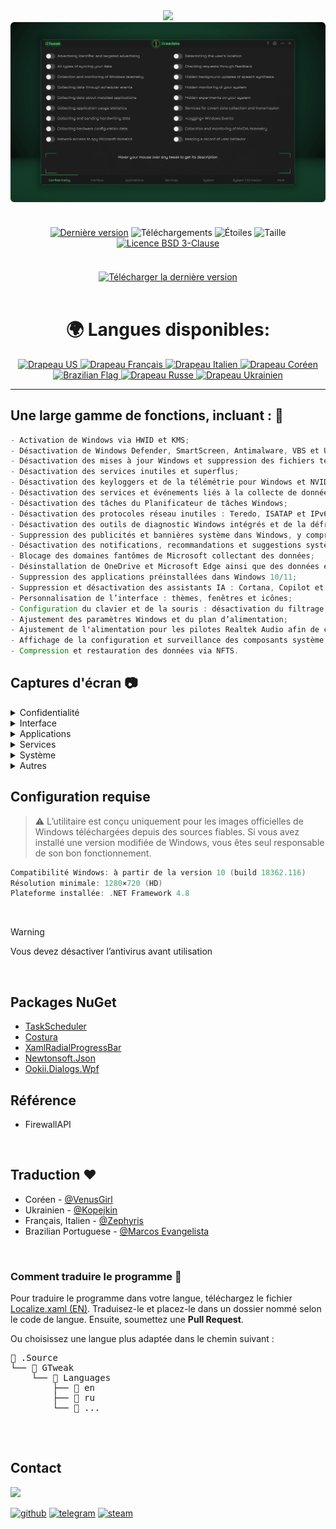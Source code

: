 <div align="center">
<img src="https://github.com/user-attachments/assets/370e1249-4c40-420b-85b1-2978e47f0060"/><br/>
<img src="https://github.com/Greedeks/GTweak/blob/main/.github/Preview.gif"/><br/><br/>

<div align="center" style="margin: 20px 0; text-align: center;">

[![Dernière version](https://img.shields.io/github/v/release/Greedeks/GTweak?style=for-the-badge&color=179962)](https://github.com/Greedeks/GTweak/releases/latest)
![Téléchargements](https://img.shields.io/github/downloads/Greedeks/GTweak/total.svg?style=for-the-badge&color=1982a5)
![Étoiles](https://img.shields.io/github/stars/greedeks/gtweak?style=for-the-badge&color=179962)
![Taille](https://img.shields.io/github/repo-size/greedeks/gtweak?style=for-the-badge&color=1982a5)
[![Licence BSD 3-Clause](https://img.shields.io/badge/License-BSD%203--Clause-yellow.svg?style=for-the-badge&color=179962)](https://github.com/Greedeks/GTweak/blob/main/LICENSE)
</div>

<br/><a href="https://github.com/Greedeks/GTweak/releases/latest/download/gtweak.exe"><img src="https://github.com/user-attachments/assets/0c2f2947-6d63-46b3-9933-8e72a8b45ed3" width="260" height="68" alt="Télécharger la dernière version"></a><br/><br/>

<!-- langues --> 
<div align="center">
  <h1>🌍 Langues disponibles:</h1>

<a href="https://github.com/Greedeks/GTweak/blob/main/README.md">
    <img src="https://cdn-icons-png.flaticon.com/128/197/197484.png" alt="Drapeau US" width="40">
</a>

<a href="https://github.com/Greedeks/GTweak/blob/main/README-fr.md">
    <img src="https://cdn-icons-png.flaticon.com/128/197/197560.png" alt="Drapeau Français" width="40">
</a>

<a href="https://github.com/Greedeks/GTweak/blob/main/README-it.md">
    <img src="https://cdn-icons-png.flaticon.com/128/9906/9906483.png" alt="Drapeau Italien" width="40">
</a>
  
<a href="https://github.com/Greedeks/GTweak/blob/main/README-ko.md">
    <img src="https://cdn-icons-png.flaticon.com/128/197/197582.png" alt="Drapeau Coréen" width="40">
</a>

<a href="https://github.com/Greedeks/GTweak/blob/main/README.md">
    <img src="https://cdn-icons-png.flaticon.com/128/9906/9906449.png" alt="Brazilian Flag" width="40">
</a>

<a href="https://github.com/Greedeks/GTweak/blob/main/README-ru.md">
    <img src="https://cdn-icons-png.flaticon.com/128/197/197408.png" alt="Drapeau Russe" width="40">
</a>

<a href="https://github.com/Greedeks/GTweak/blob/main/README-uk.md">
    <img src="https://cdn-icons-png.flaticon.com/128/5315/5315703.png" alt="Drapeau Ukrainien" width="40">
</a>
</div>

</div>

---
<h2> Une large gamme de fonctions, incluant : 🔩</h2>

```java
- Activation de Windows via HWID et KMS;
- Désactivation de Windows Defender, SmartScreen, Antimalware, VBS et UAC;
- Désactivation des mises à jour Windows et suppression des fichiers temporaires de mise à jour;
- Désactivation des services inutiles et superflus;
- Désactivation des keyloggers et de la télémétrie pour Windows et NVIDIA;
- Désactivation des services et événements liés à la collecte de données utilisateur;
- Désactivation des tâches du Planificateur de tâches Windows;
- Désactivation des protocoles réseau inutiles : Teredo, ISATAP et IPv6;
- Désactivation des outils de diagnostic Windows intégrés et de la défragmentation;
- Suppression des publicités et bannières système dans Windows, y compris SCOOBE;
- Désactivation des notifications, recommandations et suggestions système;
- Blocage des domaines fantômes de Microsoft collectant des données;
- Désinstallation de OneDrive et Microsoft Edge ainsi que des données et dossiers associés;
- Suppression des applications préinstallées dans Windows 10/11;
- Suppression et désactivation des assistants IA : Cortana, Copilot et Recall;
- Personnalisation de l’interface : thèmes, fenêtres et icônes;
- Configuration du clavier et de la souris : désactivation du filtrage, des touches rémanentes, accélération;
- Ajustement des paramètres Windows et du plan d’alimentation;
- Ajustement de l'alimentation pour les pilotes Realtek Audio afin de corriger les retards audio;
- Affichage de la configuration et surveillance des composants système;
- Compression et restauration des données via NFTS.
```

<h2> Captures d'écran 📷</h2>
<details>
  <summary> Confidentialité </summary>
  <img src="https://github.com/Greedeks/GTweak/blob/main/.github/fr/Confidentiality.png"/>
</details>
<details>
  <summary> Interface </summary>
  <img src="https://github.com/Greedeks/GTweak/blob/main/.github/fr/Interface.png"/>
</details>
<details>
  <summary> Applications </summary>
  <img src="https://github.com/Greedeks/GTweak/blob/main/.github/fr/Applications.png"/>
</details>
<details>
  <summary> Services </summary>
  <img src="https://github.com/Greedeks/GTweak/blob/main/.github/fr/Services.png"/>
</details>
<details>
  <summary> Système </summary>
  <img src="https://github.com/Greedeks/GTweak/blob/main/.github/fr/System.png"/>
</details>
<details>
  <summary> Autres </summary>
  <img src="https://github.com/Greedeks/GTweak/blob/main/.github/fr/More.png"/>
</details>

<h2> Configuration requise </h2>

> ⚠ L’utilitaire est conçu uniquement pour les images officielles de Windows téléchargées depuis des sources fiables. Si vous avez installé une version modifiée de Windows, vous êtes seul responsable de son bon fonctionnement.

```c++
Compatibilité Windows: à partir de la version 10 (build 18362.116)
Résolution minimale: 1280×720 (HD)
Plateforme installée: .NET Framework 4.8
```
</br>

> [!WARNING]
> Vous devez désactiver l’antivirus avant utilisation
</br>

## Packages NuGet

- [TaskScheduler](https://www.nuget.org/packages/TaskScheduler)
- [Costura](https://github.com/Fody/Costura)
- [XamlRadialProgressBar](https://www.nuget.org/packages/XamlRadialProgressBar)
- [Newtonsoft.Json](https://www.nuget.org/packages/Newtonsoft.Json)
- [Ookii.Dialogs.Wpf](https://www.nuget.org/packages/Ookii.Dialogs.Wpf)

## Référence
- FirewallAPI

</br>

## Traduction ❤️
- Coréen - [@VenusGirl](https://github.com/VenusGirl)
- Ukrainien - [@Kopejkin](https://github.com/Kopejkin)
- Français, Italien - [@Zephyris](https://github.com/Zephyris-Pro)
- Brazilian Portuguese - [@Marcos Evangelista](https://github.com/marcolinojunior)

</br>

### Comment traduire le programme 📝

Pour traduire le programme dans votre langue, téléchargez le fichier [Localize.xaml (EN)](https://github.com/Greedeks/GTweak/blob/main/.Source/GTweak/Languages/en/Localize.xaml). Traduisez-le et placez-le dans un dossier nommé selon le code de langue. Ensuite, soumettez une **Pull Request**.

Ou choisissez une langue plus adaptée dans le chemin suivant :

<div>
    <pre>
📂 .Source
└── 📁 GTweak
    └── 📁 Languages
        ├── 📁 en
        ├── 📁 ru
        └── 📁 ...
    </pre>
</div>

</br>

## Contact
<img src="https://avatars.githubusercontent.com/u/82948926?s=400&u=66ddd72b29af1ac8b262281b183da6d191c5a71d&v=4" width="100px;"/>

[![github](https://img.shields.io/badge/Github-gray?style=for-the-badge\&logo=github\&logoColor=white)](https://github.com/Greedeks)
[![telegram](https://img.shields.io/badge/Telegram-1DA1F2?style=for-the-badge\&logo=telegram\&logoColor=white)](https://t.me/Greedeks)
[![steam](https://img.shields.io/badge/STEAM-042430?style=for-the-badge\&logo=steam\&logoColor=white)](https://steamcommunity.com/id/greedeks/)
